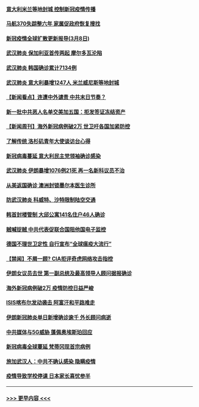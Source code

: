 #### [意大利米兰等地封城 控制新冠疫情传播](../pages/prog202/a102794919.md?t=03090002) 
#### [马航370失踪整六年 家属促政府恢复搜找](../pages/prog202/a102794906.md?t=03090002) 
#### [新冠疫情全球扩散更新报导(3月8日)](../pages/prog202/a102794904.md?t=03090002) 
#### [武汉肺炎 保加利亚首传两起 摩尔多瓦沦陷](../pages/prog202/a102794845.md?t=03090002) 
#### [武汉肺炎 韩国确诊累计7134例](../pages/prog202/a102794726.md?t=03090002) 
#### [武汉肺炎 意大利暴增1247人 米兰威尼斯等地封城](../pages/prog202/a102794689.md?t=03090002) 
#### [【新闻看点】连遭中外谴责 中共末日节奏？](../pages/prog202/a102794677.md?t=03090002) 
#### [新一批中共恶人名单交美加五国：拒发签证冻结资产](../pages/prog202/a102794665.md?t=03090002) 
#### [【新闻周刊】海外新冠病例破2万 世卫吁各国加紧防控](../pages/prog202/a102794613.md?t=03090002) 
#### [了解传统 洛杉矶青年大使谈访台心得](../pages/prog202/a102794378.md?t=03090002) 
#### [新冠病毒蔓延 意大利民主党领袖确诊感染](../pages/prog202/a102794368.md?t=03090002) 
#### [武汉肺炎 伊朗暴增1076例21死 再一名新科议员不治](../pages/prog202/a102794260.md?t=03090002) 
#### [从美返国确诊 澳洲封锁墨尔本医生诊所](../pages/prog202/a102794086.md?t=03090002) 
#### [防武汉肺炎 科威特、沙特限制陆空交通](../pages/prog202/a102793875.md?t=03090002) 
#### [韩首封楼管制 大邱公寓141名住户46人确诊](../pages/prog202/a102793841.md?t=03090002) 
#### [贼喊捉贼  中共代表促联合国阻他国电子监控](../pages/prog202/a102793638.md?t=03090002) 
#### [德国不理世卫定性 自行宣布“全球瘟疫大流行”](../pages/prog202/a102793673.md?t=03090002) 
#### [【禁闻】不屑一顾? CIA拒评奇虎网络攻击指控](../pages/prog202/a102793736.md?t=03090002) 
#### [伊朗女议员去世 第一副总统及最高领导人顾问据报确诊](../pages/prog202/a102793591.md?t=03090002) 
#### [海外新冠病例破2万 疫情防控日益严峻](../pages/prog202/a102793661.md?t=03090002) 
#### [ISIS喀布尔发动袭击 阿富汗和平路难走](../pages/prog202/a102793659.md?t=03090002) 
#### [伊朗新冠肺炎单日新增确诊逾千 外长顾问病逝](../pages/prog202/a102793574.md?t=03090002) 
#### [中共媒体与5G威胁 蓬佩奥埃斯珀回应](../pages/prog202/a102793514.md?t=03090002) 
#### [新冠病毒全球蔓延 梵蒂冈现首宗病例](../pages/prog202/a102793500.md?t=03090002) 
#### [旅加武汉人：中共不确认感染 隐瞒疫情](../pages/prog202/a102793446.md?t=03090002) 
#### [疫情导致学校停课 日本家长喜忧参半](../pages/prog202/a102793448.md?t=03090002) 

----
#### [ >>> 更早内容 <<< ](../indexes/prog202-earlier.md)
